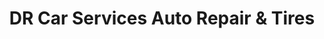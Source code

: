 ---
title: "DR Car Services Auto Repair & Tires"
url: /phoenix/dr-car-services-auto-repair-and-tires/
shop: car repair
---